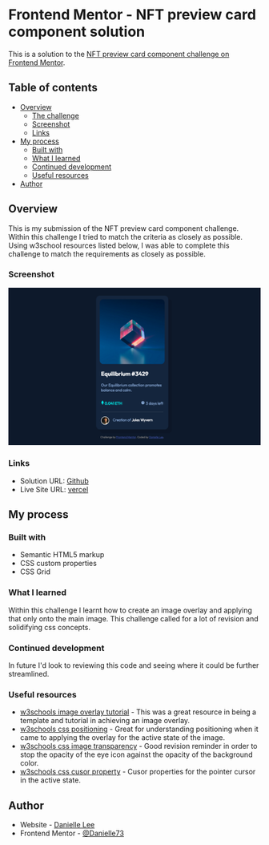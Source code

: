 # Frontend Mentor - NFT preview card component solution

This is a solution to the [NFT preview card component challenge on Frontend Mentor](https://www.frontendmentor.io/challenges/nft-preview-card-component-SbdUL_w0U). 

## Table of contents

- [Overview](#overview)
  - [The challenge](#the-challenge)
  - [Screenshot](#screenshot)
  - [Links](#links)
- [My process](#my-process)
  - [Built with](#built-with)
  - [What I learned](#what-i-learned)
  - [Continued development](#continued-development)
  - [Useful resources](#useful-resources)
- [Author](#author)


## Overview

This is my submission of the NFT preview card component challenge. Within this challenge I tried to match the criteria as closely as possible. Using w3school resources listed below, I was able to complete this challenge to match the requirements as closely as possible. 

### Screenshot

![](https://github.com/Danielle73/NFT-preview-card-component-solution/blob/main/Screenshot%20-%20Frontend%20Mentor%20NFT%20preview%20card%20component.png)

### Links

- Solution URL: [Github](https://github.com/Danielle73/NFT-preview-card-component-solution)
- Live Site URL: [vercel](https://nft-preview-card-component-solution-sigma.vercel.app/)

## My process

### Built with

- Semantic HTML5 markup
- CSS custom properties
- CSS Grid

### What I learned

Within this challenge I learnt how to create an image overlay and applying that only onto the main image. This challenge called for a lot of revision and solidifying css concepts. 

### Continued development

In future I'd look to reviewing this code and seeing where it could be further streamlined.

### Useful resources

- [w3schools image overlay tutorial](https://www.w3schools.com/howto/howto_css_image_overlay_icon.asp) - This was a great resource in being a template and tutorial in achieving an image overlay.
- [w3schools css positioning](https://www.w3schools.com/cssref/pr_class_position.asp) - Great for understanding positioning when it came to applying the overlay for the active state of the image. 
- [w3schools css image transparency](https://www.w3schools.com/css/css_image_transparency.asp) - Good revision reminder in order to stop the opacity of the eye icon against the opacity of the background color. 
- [w3schools css cusor property](https://www.w3schools.com/cssref/pr_class_cursor.asp) - Cusor properties for the pointer cursor in the active state. 


## Author

- Website - [Danielle Lee](https://github.com/Danielle73)
- Frontend Mentor - [@Danielle73](https://www.frontendmentor.io/profile/Danielle73)


